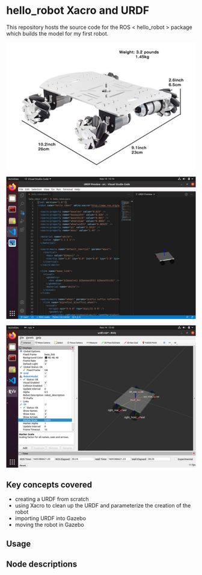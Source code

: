 # hello_robot Xacro and URDF #

This repository hosts the source code for the ROS < hello_robot > package which builds the model for my first robot.

![image info](./pictures/robotBase.png)


![image info](./pictures/URDF.png)


![image info](./pictures/Rviz.png)

## Key concepts covered ##
- creating a URDF from scratch
- using Xacro to clean up the URDF and parameterize the creation of the robot
- importing URDF into Gazebo
- moving the robot in Gazebo

## Usage ## 

## Node descriptions ##

